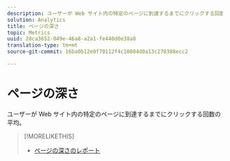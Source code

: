 ```yaml
---
description: ユーザーが Web サイト内の特定のページに到達するまでにクリックする回数の平均。
solution: Analytics
title: ページの深さ
topic: Metrics
uuid: 28ca3652-049e-46a8-a2a1-fe440d0e38a8
translation-type: tm+mt
source-git-commit: 16ba0b12e0f70112f4c10804d0a13c278388ecc2

---
```



# ページの深さ

ユーザーが Web サイト内の特定のページに到達するまでにクリックする回数の平均。

>[!MORELIKETHIS]
>
>* [ページの深さのレポート](/help/components/c-variables/dimensionslist/reports-page-depth.md)

